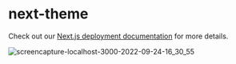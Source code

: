 # next-theme

Check out our [Next.js deployment documentation](https://nextjs.org/docs/deployment) for more details.

![screencapture-localhost-3000-2022-09-24-16_30_55](https://user-images.githubusercontent.com/105137625/192086035-fa92dc7b-bb19-4879-9f1e-f1496f86e079.png)
